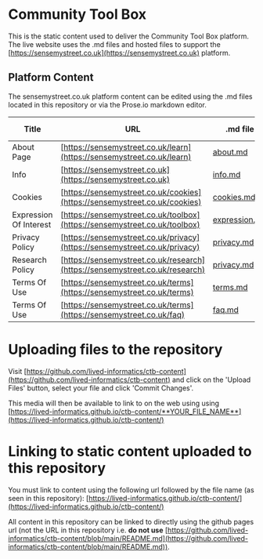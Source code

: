 # Community Tool Box

This is the static content used to deliver the Community Tool Box platform. The live website uses the .md files and hosted files to support the [https://sensemystreet.co.uk](https://sensemystreet.co.uk) platform.

## Platform Content

The sensemystreet.co.uk platform content can be edited using the .md files located in this repository or via the Prose.io markdown editor.

| Title                  | URL                                                                          | .md file                                                                                  | Prose.io Editor                                                                         |
| ---------------------- | ---------------------------------------------------------------------------- | ----------------------------------------------------------------------------------------- | --------------------------------------------------------------------------------------- |
| About Page             | [https://sensemystreet.co.uk/learn](https://sensemystreet.co.uk/learn)       | [about.md](https://github.com/lived-informatics/ctb-content/blob/main/about.md)           | [about.md](http://prose.io/#lived-informatics/ctb-content/edit/main/about.md)           |
| Info                   | [https://sensemystreet.co.uk](https://sensemystreet.co.uk)                   | [info.md](https://github.com/lived-informatics/ctb-content/blob/main/contact.md)          | [info.md](http://prose.io/#lived-informatics/ctb-content/edit/main/info.md)             |
| Cookies                | [https://sensemystreet.co.uk/cookies](https://sensemystreet.co.uk/cookies)   | [cookies.md](https://github.com/lived-informatics/ctb-content/blob/main/cookies.md)       | [cookies.md](http://prose.io/#lived-informatics/ctb-content/edit/main/cookies.md)       |
| Expression Of Interest | [https://sensemystreet.co.uk/toolbox](https://sensemystreet.co.uk/toolbox)   | [expression.md](https://github.com/lived-informatics/ctb-content/blob/main/expression.md) | [expression.md](http://prose.io/#lived-informatics/ctb-content/edit/main/expression.md) |
| Privacy Policy         | [https://sensemystreet.co.uk/privacy](https://sensemystreet.co.uk/privacy)   | [privacy.md](https://github.com/lived-informatics/ctb-content/blob/main/privacy.md)       | [privacy.md](http://prose.io/#lived-informatics/ctb-content/edit/main/privacy.md)       |
| Research Policy        | [https://sensemystreet.co.uk/research](https://sensemystreet.co.uk/research) | [privacy.md](https://github.com/lived-informatics/ctb-content/blob/main/research.md)      | [research.md](http://prose.io/#lived-informatics/ctb-content/edit/main/research.md)     |
| Terms Of Use           | [https://sensemystreet.co.uk/terms](https://sensemystreet.co.uk/terms)       | [terms.md](https://github.com/lived-informatics/ctb-content/blob/main/terms.md)           | [terms.md](http://prose.io/#lived-informatics/ctb-content/edit/main/terms.md)           |
| Terms Of Use           | [https://sensemystreet.co.uk/terms](https://sensemystreet.co.uk/faq)       | [faq.md](https://github.com/lived-informatics/ctb-content/blob/main/faq.md)           | [faq.md](http://prose.io/#lived-informatics/ctb-content/edit/main/faq.md)           |

# Uploading files to the repository

Visit [https://github.com/lived-informatics/ctb-content](https://github.com/lived-informatics/ctb-content) and click on the 'Upload Files' button, select your file and click 'Commit Changes'.

This media will then be available to link to on the web using using [https://lived-informatics.github.io/ctb-content/**YOUR_FILE_NAME**](https://lived-informatics.github.io/ctb-content/)

# Linking to static content uploaded to this repository

You must link to content using the following url followed by the file name (as seen in this repository):
[https://lived-informatics.github.io/ctb-content/](https://lived-informatics.github.io/ctb-content/)

All content in this repository can be linked to directly using the github pages url (not the URL in this repository i.e. **do not use** [https://github.com/lived-informatics/ctb-content/blob/main/README.md](https://github.com/lived-informatics/ctb-content/blob/main/README.md)).
